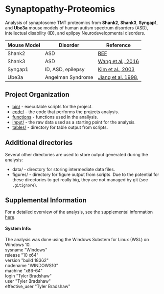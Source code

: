 # Synaptopathy-Proteomics

Analysis of synaptosome TMT proteomics from __Shank2__, __Shank3__, 
__Syngap1__, and __Ube3a__ mouse models of human autism spectrum disorders 
(ASD), intellectual disability (ID), and epilpsy Neurodevelopmental disorders.

| Mouse Model | Disorder | Reference |
| ---         | ---      | --- |
| Shank2      | ASD      | [REF](url) |
| Shank3      | ASD      | [Wang et al., 2016](https://www.ncbi.nlm.nih.gov/pubmed/27161151) |
| Syngap1     | ID, ASD, epilepsy |[Kim et al., 2003](https://www.ncbi.nlm.nih.gov/pubmed/12598599) |
| Ube3a       | Angelman Syndrome | [Jiang et al. 1998,](https://www.ncbi.nlm.nih.gov/pubmed/9808466) |

## Project Organization
* [bin/](https://github.com/twesleyb/Synaptopathy-Proteomics/tree/master/bin) - executable scripts for the project.
* [code/](https://github.com/twesleyb/Synaptopathy-Proteomics/tree/master/code) - the code that performs the projects analysis.
* [functions](https://github.com/twesleyb/Synaptopathy-Proteomics/tree/master/functions) - functions used in the anallysis.
* [input/](https://github.com/twesleyb/Synaptopathy-Proteomics/tree/master/input) - the raw data used as a starting point for the analysis.
* [tables/](https://github.com/twesleyb/Synaptopathy-Proteomics/tree/master/input) - directory for table output from scripts. 

## Additional directories
Several other directories are used to store output generated during the analysis:
* data/ - directory for storing intermediate data files.
* figures/ - directory for figure output from scripts.
Due to the potential for these directories to get really big, they are not 
managed by git (see `.gitignore`).

## Supplemental Information
For a detailed overview of the analysis, see the supplemental information [here](https://github.com/twesleyb/Synaptopathy-Proteomics/tree/master/code/README.md).

#### System Info:
The analysis was done using the Windows Substem for Linux (WSL) on Windows 10.  
sysname        "Windows"  
release        "10 x64"          
version        "build 18362"     
nodename       "WINDOWS10"       
machine        "x86-64"          
login          "Tyler Bradshaw"  
user           "Tyler Bradshaw"  
effective_user "Tyler Bradshaw"  
